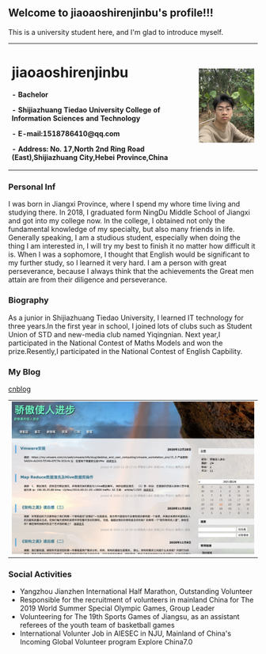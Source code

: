 ## Welcome to jiaoaoshirenjinbu's profile!!!

This is a university student here, and I'm glad to introduce myself.

<table border="0">
  <tr>
    <td width="75%">
      <h1>jiaoaoshirenjinbu</h1>
      <p><b>- Bachelor</b></p>
      <p><b>- Shijiazhuang Tiedao University  College of Information Sciences and Technology</b></p>
      <p><b>- E-mail:1518786410@qq.com</b></p>
      <p><b>- Address: No. 17,North 2nd Ring Road (East),Shijiazhuang City,Hebei Province,China</b></p>
    </td>
    <td width="25%">
      <img src="/img_6839.jpg" width="100%">
    </td>
  </tr>
</table>

### Personal Inf
I was born in Jiangxi Province, where I spend my whore time living and studying there. In 2018, I graduated form NingDu Middle School of Jiangxi and got into my college now. In the college, I obtained not only the fundamental knowledge of my specialty, but also many friends in life. Generally speaking, I am a studious student, especially when doing the thing I am interested in, I will try my best to finish it no matter how difficult it is. When I was a sophomore, I thought that English would be significant to my further study, so I learned it very hard. I am a person with great perseverance, because I always think that the achievements the Great men attain are from their diligence and perseverance. 


### Biography
As a junior in Shijiazhuang Tiedao University, I learned IT technology for three years.In the first year in school, I joined lots of clubs such as Student Union of STD and new-media club named Yiqingnian. Next year,I participated in the National Contest of Maths Models and won the prize.Resently,I participated in the National Contest of English Capbility.

### My Blog
[cnblog](https://www.cnblogs.com/jiaoaoshirenjinbu/default.html?page=1)
<table border="0">
  <tr>
    <td width="100%">
      <img src="123123.png" width="100%">
    </td>
  </tr>
</table>

### Social Activities

- Yangzhou Jianzhen International Half Marathon, Outstanding Volunteer
- Responsible for the recruitment of volunteers in mainland China for The 2019 World Summer Special Olympic Games, Group Leader
- Volunteering for The 19th Sports Games of Jiangsu, as an assistant referees of the youth team of basketball games
- International Volunter Job in AIESEC in NJU, Mainland of China's Incoming Global Volunteer program Explore China7.0




